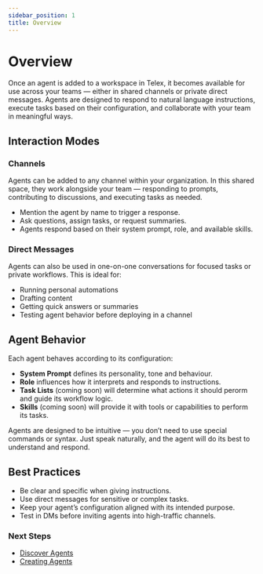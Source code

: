 ```yaml
---
sidebar_position: 1
title: Overview
---
```


# Overview

Once an agent is added to a workspace in Telex, it becomes available for use across your teams — either in shared channels or private direct messages. Agents are designed to respond to natural language instructions, execute tasks based on their configuration, and collaborate with your team in meaningful ways.

## Interaction Modes

### Channels

Agents can be added to any channel within your organization. In this shared space, they work alongside your team — responding to prompts, contributing to discussions, and executing tasks as needed.

- Mention the agent by name to trigger a response.
- Ask questions, assign tasks, or request summaries.
- Agents respond based on their system prompt, role, and available skills.

### Direct Messages

Agents can also be used in one-on-one conversations for focused tasks or private workflows. This is ideal for:

- Running personal automations
- Drafting content
- Getting quick answers or summaries
- Testing agent behavior before deploying in a channel

## Agent Behavior

Each agent behaves according to its configuration:
- **System Prompt** defines its personality, tone and behaviour.
- **Role** influences how it interprets and responds to instructions.
- **Task Lists** (coming soon) will determine what actions it should perorm and guide its workflow logic.
- **Skills** (coming soon) will provide it with tools or capabilities to perform its tasks.

Agents are designed to be intuitive — you don’t need to use special commands or syntax. Just speak naturally, and the agent will do its best to understand and respond.

## Best Practices

- Be clear and specific when giving instructions.
- Use direct messages for sensitive or complex tasks.
- Keep your agent’s configuration aligned with its intended purpose.
- Test in DMs before inviting agents into high-traffic channels.


### Next Steps

- [Discover Agents](./discover-agents.md)
- [Creating Agents](../creating-agent/overview.md)


